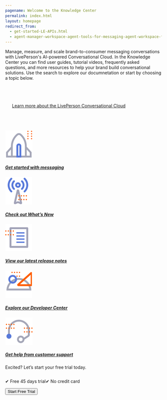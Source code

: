 ```yaml
---
pagename: Welcome to the Knowledge Center
permalink: index.html
layout: homepage
redirect_from:
  - get-started-LE-APIs.html
  - agent-manager-workspace-agent-tools-for-messaging-agent-workspace-for-messaging-agent-workspace-for-messaging-tour.html
---
```


<div class="header-label">
Manage, measure, and scale brand-to-consumer messaging conversations with LivePerson's AI-powered Conversational Cloud. In the Knowledge Center you can find user guides, tutorial videos, frequently asked questions, and more resources to help your brand build conversational solutions. Use the search to explore our documnetation or start by choosing a topic below. 
</div>

<div class="card-container">
  <div id="success-stories" class="welcome-card" style="padding:58px 22px 58px 22px;">
    <a href="/getting-started-the-liveperson-conversational-cloud.html">
      <p class="success-stories-header">Learn more about the LivePerson Conversational Cloud</p>
    </a>
  </div>
    <a class="welcome-card"  href="getting-started-getting-started-with-messaging.html"> 
      <img class="container-image" src="img/ic_get_started.svg"/>
      <h5 class="welcome-title">Get started with messaging</h5>
    </a>
    <a  class="welcome-card"  href="/whats-new-latest-whats-new.html"> 
      <img class="container-image" src="img/ic_Whats_new.svg"/>
      <h5 class="welcome-title">Check out What’s New</h5>
    </a>
      <a  class="welcome-card"  href="/release-notes-latest-release-notes.html"> 
      <img class="container-image" src="img/ic_release notes.svg"/>
      <h5 class="welcome-title">View our latest release notes</h5>
    </a>
  <a class="welcome-card" target="_blank" href="https://developers.liveperson.com/"> 
      <img class="container-image" src="img/ic_API_SDK.svg"/>
      <h5 class="welcome-title">Explore our Developer Center</h5>
    </a>
    <a  class="welcome-card" target="_blank" href="/troubleshooting-how-to-contact-support.html"> 
      <img class="container-image" src="img/ic_support.svg"/>
      <h5 class="welcome-title">Get help from customer support</h5>
    </a>
</div>
<div class="free-trial-container">
<div id="free-trial">
    <div id="free-trial-content-container">
      <p class="free-trial-header">Excited? Let’s start your free trial today.</p>
      <div style="display:flex">
        <p class="free-trial-label"> &#10004; Free 45 days trial</p>
        <p class="free-trial-label">&#10004; No credit card</p>
      </div>   
    </div>
    <div id="free-trial-button-welcome">
      <a target="_blank" href="https://developers.liveperson.com/register.html">
        <button class="create-button">Start Free Trial</button>
      </a>
    </div>
  </div>
</div>
